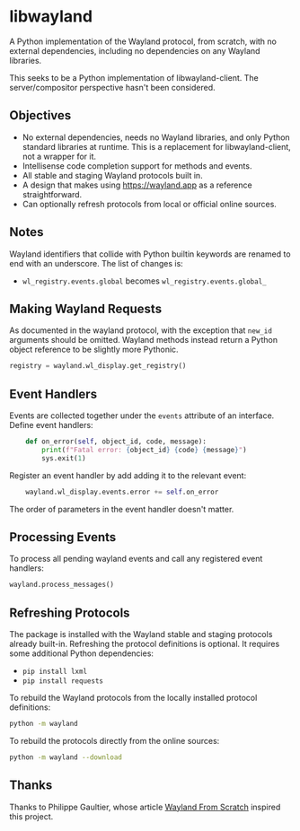 # libwayland

A Python implementation of the Wayland protocol, from scratch, with no external dependencies, including no dependencies on any Wayland libraries.

This seeks to be a Python implementation of libwayland-client. The server/compositor perspective hasn't been considered.

## Objectives

* No external dependencies, needs no Wayland libraries, and only Python standard libraries at runtime. This is a replacement for libwayland-client, not a wrapper for it.
* Intellisense code completion support for methods and events.
* All stable and staging Wayland protocols built in.
* A design that makes using https://wayland.app as a reference straightforward.
* Can optionally refresh protocols from local or official online sources.

## Notes

Wayland identifiers that collide with Python builtin keywords are renamed to end with an underscore. The list of changes is:

* `wl_registry.events.global` becomes `wl_registry.events.global_`

## Making Wayland Requests

As documented in the wayland protocol, with the exception that `new_id` arguments should be omitted. Wayland methods instead return a Python object reference to be slightly more Pythonic.

```python
registry = wayland.wl_display.get_registry()
```

## Event Handlers

Events are collected together under the `events` attribute of an interface. Define event handlers:

```python
    def on_error(self, object_id, code, message):
        print(f"Fatal error: {object_id} {code} {message}")
        sys.exit(1)
```

Register an event handler by add adding it to the relevant event:

```python
    wayland.wl_display.events.error += self.on_error
```

The order of parameters in the event handler doesn't matter.

## Processing Events

To process all pending wayland events and call any registered event handlers:

```python
wayland.process_messages()
```

## Refreshing Protocols

The package is installed with the Wayland stable and staging protocols already built-in. Refreshing the protocol definitions is optional. It requires some additional Python dependencies:

* `pip install lxml`
* `pip install requests`

To rebuild the Wayland protocols from the locally installed protocol definitions:

```bash
python -m wayland
```

To rebuild the protocols directly from the online sources:

```bash
python -m wayland --download
```

## Thanks

Thanks to Philippe Gaultier, whose article [Wayland From Scratch](https://gaultier.github.io/blog/wayland_from_scratch.html) inspired this project.

